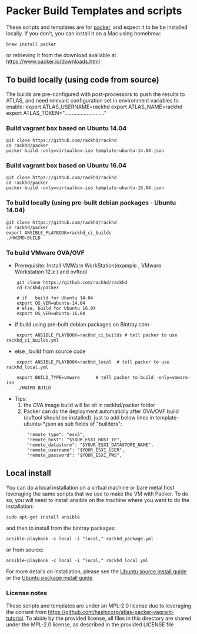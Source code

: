 # Packer Build Templates and scripts

These scripts and templates are for [packer](https://www.packer.io), and expect
it to be be installed locally. If you don't, you can install it on a Mac using
homebrew:

    brew install packer

or retrieving it from the download available at https://www.packer.io/downloads.html

## To build locally (using code from source)

The builds are pre-configured with post-processors to push the results to
ATLAS, and need relevant configuration set in environment variables to
enable:
    export ATLAS_USERNAME=rackhd
    export ATLAS_NAME=rackhd
    export ATLAS_TOKEN="..........................."

### Build vagrant box based on Ubuntu 14.04

    git clone https://github.com/rackhd/rackhd
    cd rackhd/packer
    packer build -only=virtualbox-iso template-ubuntu-14.04.json

### Build vagrant box based on Ubuntu 16.04

    git clone https://github.com/rackhd/rackhd
    cd rackhd/packer
    packer build -only=virtualbox-iso template-ubuntu-16.04.json

### To build locally (using pre-built debian packages - Ubuntu 14.04)

    git clone https://github.com/rackhd/rackhd
    cd rackhd/packer
    export ANSIBLE_PLAYBOOK=rackhd_ci_builds
    ./HWIMO-BUILD

### To build VMware OVA/OVF

* Prerequisite: Install VMWare WorkStation(example , VMware Workstation 12.x ) and ovftool
```
    git clone https://github.com/rackhd/rackhd
    cd rackhd/packer

    # if   build for Ubuntu 14.04
    export OS_VER=ubuntu-14.04
    # else, build for Ubuntu 16.04
    export OS_VER=ubuntu-16.04
```
* if build using pre-built debian packages on Bintray.com
```
    export ANSIBLE_PLAYBOOK=rackhd_ci_builds # tell packer to use rackhd_ci_builds.yml
```
* else , build from source code
```
    export ANSIBLE_PLAYBOOK=rackhd_local  # tell packer to use rackhd_local.yml

    export BUILD_TYPE=vmware      # tell packer to build -only=vmware-iso
    ./HWIMO-BUILD
```
* Tips:
  1. the OVA image build will be sit in rackhd/packer folder
  2. Packer can do the deployment automaticlly after OVA/OVF build (ovftool should be installed). just to add below lines in template-ubuntu-*.json as sub fields of "builders":
```
        "remote_type": "esx5",
        "remote_host": "$YOUR_ESXI_HOST_IP",
        "remote_datastore": "$YOUR_ESXI_DATASTORE_NAME",
        "remote_username": "$YOUR_ESXI_USER",
        "remote_password": "$YOUR_ESXI_PWS",
```

## Local install

You can do a local installation on a virtual machine or bare metal host
leveraging the same scripts that we use to make the VM with Packer. To do so,
you will need to install ansible on the machine where you want to do the
installation:

    sudo apt-get install ansible

and then to install from the bintray packages:

    ansible-playbook -c local -i "local," rackhd_package.yml

or from source:

    ansible-playbook -c local -i "local," rackhd_local.yml

For more details on installation, please see the [Ubuntu source install guide](
http://rackhd.readthedocs.io/en/latest/rackhd/ubuntu_source_installation.html) or
the [Ubuntu package install guide](http://rackhd.readthedocs.io/en/latest/rackhd/ubuntu_package_installation.html)

### License notes

These scripts and templates are under an MPL-2.0 license due to leveraging
the content from https://github.com/hashicorp/atlas-packer-vagrant-tutorial.
To abide by the provided license, all files in this directory are shared
under the MPL-2.0 license, as described in the provided LICENSE file
